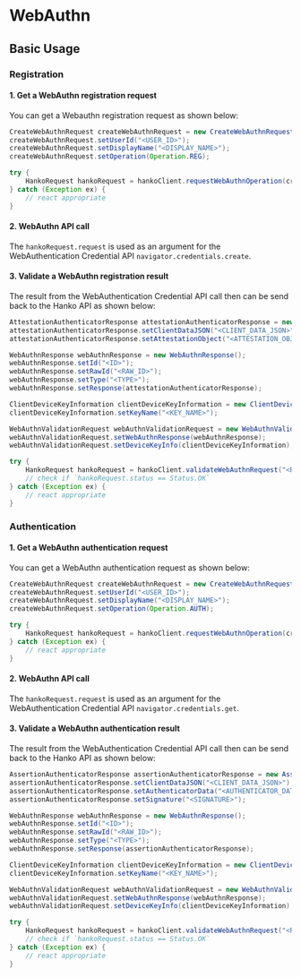 # WebAuthn

## Basic Usage

### Registration
 
#### 1. Get a WebAuthn registration request
You can get a Webauthn registration request as shown below:
```java
CreateWebAuthnRequest createWebAuthnRequest = new CreateWebAuthnRequest();
createWebAuthnRequest.setUserId("<USER_ID>");
createWebAuthnRequest.setDisplayName("<DISPLAY_NAME>");
createWebAuthnRequest.setOperation(Operation.REG);

try {
    HankoRequest hankoRequest = hankoClient.requestWebAuthnOperation(createWebAuthnRequest);
} catch (Exception ex) {
    // react appropriate
}
```

#### 2. WebAuthn API call
The `hankoRequest.request` is used as an argument for the WebAuthentication Credential API `navigator.credentials.create`.

#### 3. Validate a WebAuthn registration result
The result from the WebAuthentication Credential API call then can be send back to the Hanko API as shown below:
```java
AttestationAuthenticatorResponse attestationAuthenticatorResponse = new AttestationAuthenticatorResponse();
attestationAuthenticatorResponse.setClientDataJSON("<CLIENT_DATA_JSON>");
attestationAuthenticatorResponse.setAttestationObject("<ATTESTATION_OBJECT>");

WebAuthnResponse webAuthnResponse = new WebAuthnResponse();
webAuthnResponse.setId("<ID>");
webAuthnResponse.setRawId("<RAW_ID>");
webAuthnResponse.setType("<TYPE>");
webAuthnResponse.setResponse(attestationAuthenticatorResponse);

ClientDeviceKeyInformation clientDeviceKeyInformation = new ClientDeviceKeyInformation();
clientDeviceKeyInformation.setKeyName("<KEY_NAME>");

WebAuthnValidationRequest webAuthnValidationRequest = new WebAuthnValidationRequest();
webAuthnValidationRequest.setWebAuthnResponse(webAuthnResponse);
webAuthnValidationRequest.setDeviceKeyInfo(clientDeviceKeyInformation); // OPTIONAL

try {
    HankoRequest hankoRequest = hankoClient.validateWebAuthnRequest("<REQUEST_ID>", webAuthnValidationRequest);
    // check if `hankoRequest.status == Status.OK`
} catch (Exception ex) {
    // react appropriate
}
```

### Authentication

#### 1. Get a WebAuthn authentication request
You can get a WebAuthn authentication request as shown below:
```java
CreateWebAuthnRequest createWebAuthnRequest = new CreateWebAuthnRequest();
createWebAuthnRequest.setUserId("<USER_ID>");
createWebAuthnRequest.setDisplayName("<DISPLAY_NAME>");
createWebAuthnRequest.setOperation(Operation.AUTH);

try {
    HankoRequest hankoRequest = hankoClient.requestWebAuthnOperation(createWebAuthnRequest);
} catch (Exception ex) {
    // react appropriate
}
```
#### 2. WebAuthn API call
The `hankoRequest.request` is used as an argument for the WebAuthentication Credential API `navigator.credentials.get`.

#### 3. Validate a WebAuthn authentication result
The result from the WebAuthentication Credential API call then can be send back to the Hanko API as shown below:
```java
AssertionAuthenticatorResponse assertionAuthenticatorResponse = new AssertionAuthenticatorResponse();
assertionAuthenticatorResponse.setClientDataJSON("<CLIENT_DATA_JSON>");
assertionAuthenticatorResponse.setAuthenticatorData("<AUTHENTICATOR_DATA>");
assertionAuthenticatorResponse.setSignature("<SIGNATURE>");

WebAuthnResponse webAuthnResponse = new WebAuthnResponse();
webAuthnResponse.setId("<ID>");
webAuthnResponse.setRawId("<RAW_ID>");
webAuthnResponse.setType("<TYPE>");
webAuthnResponse.setResponse(assertionAuthenticatorResponse);

ClientDeviceKeyInformation clientDeviceKeyInformation = new ClientDeviceKeyInformation();
clientDeviceKeyInformation.setKeyName("<KEY_NAME>");

WebAuthnValidationRequest webAuthnValidationRequest = new WebAuthnValidationRequest();
webAuthnValidationRequest.setWebAuthnResponse(webAuthnResponse);
webAuthnValidationRequest.setDeviceKeyInfo(clientDeviceKeyInformation); // OPTIONAL

try {
    HankoRequest hankoRequest = hankoClient.validateWebAuthnRequest("<REQUEST_ID>", webAuthnValidationRequest);
    // check if `hankoRequest.status == Status.OK`
} catch (Exception ex) {
    // react appropriate
}
```